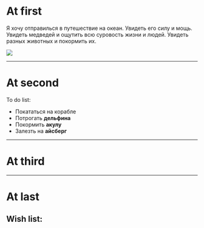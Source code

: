 # At first

Я хочу отправилься в путешествие на океан. Увидеть его силу и мощь. Увидеть медведей и ощутить всю суровость жизни и людей. Увидеть разных животных и покормить их. 

![](ocean.jpg)

---


# At second
To do list:
* Покататься на корабле
* Потрогать **дельфина**
* Покормить **акулу**
* Залезть на **айсберг**
  
---


# At third
---
# At last
Wish list:
---